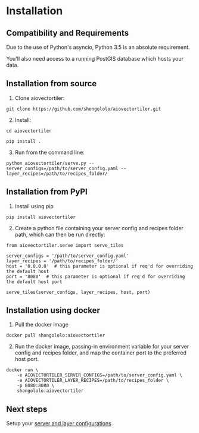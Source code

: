 # Installation

## Compatibility and Requirements

Due to the use of Python's asyncio, Python 3.5 is an absolute requirement.

You'll also need access to a running PostGIS database which hosts your data.

## Installation from source

1. Clone aiovectortiler:  

`git clone https://github.com/shongololo/aiovectortiler.git`

2. Install:  

`cd aiovectortiler`

`pip install .`
        
3. Run from the command line:  

`python aiovectortiler/serve.py --server_configs=/path/to/server_config.yaml --layer_recipes=/path/to/recipes_folder/`

## Installation from PyPI

1. Install using pip  

`pip install aiovectortiler`

2. Create a python file containing your server config and recipes folder path, which can then be run directly:  
```
from aiovectortiler.serve import serve_tiles

server_configs = '/path/to/server_config.yaml'
layer_recipes = '/path/to/recipes_folder/'
host = '0.0.0.0'  # this parameter is optional if req'd for overriding the default host
port = '8080'  # this parameter is optional if req'd for overriding the default host port

serve_tiles(server_configs, layer_recipes, host, port)
```

## Installation using docker

1. Pull the docker image  

`docker pull shongololo:aiovectortiler`

2. Run the docker image, passing-in environment variable for your server config and recipes folder, and map the container port to the preferred host port.  
```
docker run \
    -e AIOVECTORTILER_SERVER_CONFIGS=/path/to/server_config.yaml \
    -e AIOVECTORTILER_LAYER_RECIPES=/path/to/recipes_folder \
    -p 8080:8080 \
    shongololo:aiovectortiler
```

## Next steps

Setup your [server and layer configurations](config.md).

